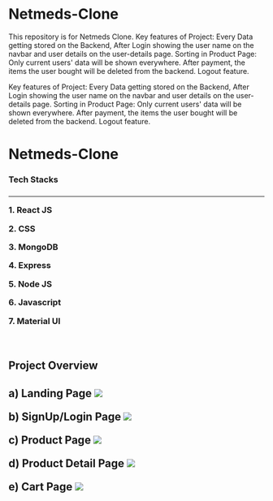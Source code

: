 # Netmeds-Clone
This repository is for Netmeds Clone. Key features of Project: Every Data getting stored on the Backend, After Login showing the user name on the navbar and user details on the user-details page. Sorting in Product Page: Only current users' data will be shown everywhere. After payment, the items the user bought will be deleted from the backend. Logout feature.

Key features of Project: Every Data getting stored on the Backend, After Login showing the user name on the navbar and user details on the user-details page. Sorting in Product Page: Only current users' data will be shown everywhere. After payment, the items the user bought will be deleted from the backend. Logout feature.


# Netmeds-Clone
<h3>Tech Stacks<h3>
  <hr>
  <p>1. React JS<p>
  <p>2. CSS<p>
  <p>3. MongoDB<p>
  <p>4. Express<p>
  <p>5. Node JS<p>
  <p>6. Javascript<p>
  <p>7. Material UI<p>
  <br>
  
<h2>Project Overview<h2>
  
  
   a) Landing Page
<img src="https://user-images.githubusercontent.com/91963829/167152993-3754389a-30ed-4a8d-96c9-eafe0a263e39.png">
  
  b) SignUp/Login Page
  <img src="https://user-images.githubusercontent.com/91963829/167156677-502a4787-8bdc-4578-ae6e-be828a9f26fd.png">
  
  c) Product Page
  <img src="https://user-images.githubusercontent.com/91963829/167155166-caa98bf1-85c4-4759-914b-9c0faefbb286.png">
  
  d) Product Detail Page
  <img src="https://user-images.githubusercontent.com/91963829/167155687-c7a1c81c-2b0a-4729-9976-c3ae25abb9fa.png">
  
  e) Cart Page
  <img src="https://user-images.githubusercontent.com/91963829/167157159-9974b251-9ee7-4063-8b77-5652735b8ada.jpeg">
